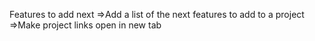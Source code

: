 Features to add next
=>Add a list of the next features to add to a project
=>Make project links open in new tab
